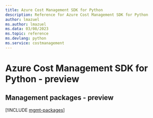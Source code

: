 ```yaml
---
title: Azure Cost Management SDK for Python
description: Reference for Azure Cost Management SDK for Python
author: lmazuel
ms.author: lmazuel
ms.data: 03/08/2023
ms.topic: reference
ms.devlang: python
ms.service: costmanagement
---
```

# Azure Cost Management SDK for Python - preview

## Management packages - preview
[!INCLUDE [mgmt-packages](cost-management-mgmt-index.md)]
